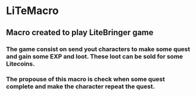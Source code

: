 # LiTeMacro

## Macro created to play LiteBringer game

### The game consist on send yout characters to make some quest and gain some EXP and loot. These loot can be sold for some Litecoins.
### The propouse of this macro is check when some quest complete and make the character repeat the quest.